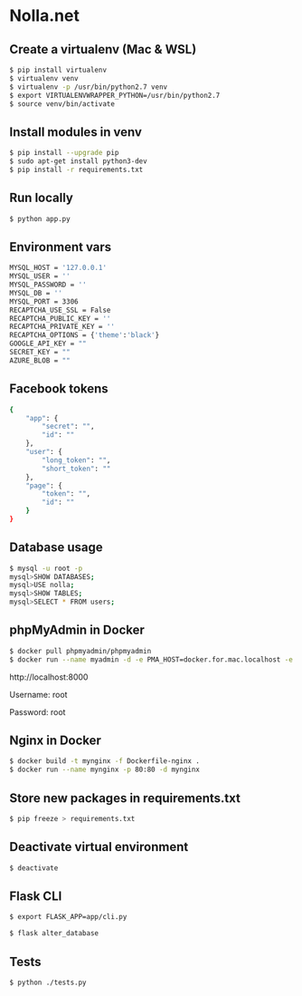 # Nolla.net

## Create a virtualenv (Mac & WSL)
```bash
$ pip install virtualenv
$ virtualenv venv
$ virtualenv -p /usr/bin/python2.7 venv
$ export VIRTUALENVWRAPPER_PYTHON=/usr/bin/python2.7
$ source venv/bin/activate
```

## Install modules in venv
```bash
$ pip install --upgrade pip
$ sudo apt-get install python3-dev
$ pip install -r requirements.txt
```

## Run locally
```bash
$ python app.py
```

## Environment vars

```bash
MYSQL_HOST = '127.0.0.1'
MYSQL_USER = ''
MYSQL_PASSWORD = ''
MYSQL_DB = ''
MYSQL_PORT = 3306
RECAPTCHA_USE_SSL = False
RECAPTCHA_PUBLIC_KEY = ''
RECAPTCHA_PRIVATE_KEY = ''
RECAPTCHA_OPTIONS = {'theme':'black'}
GOOGLE_API_KEY = ""
SECRET_KEY = ""
AZURE_BLOB = ""
```

## Facebook tokens
```bash
{
    "app": {
        "secret": "", 
        "id": ""
    }, 
    "user": {
        "long_token": "", 
        "short_token": ""
    }, 
    "page": {
        "token": "", 
        "id": ""
    }
}
```

## Database usage
```bash
$ mysql -u root -p
mysql>SHOW DATABASES;
mysql>USE nolla;
mysql>SHOW TABLES;
mysql>SELECT * FROM users;
```

## phpMyAdmin in Docker
```bash
$ docker pull phpmyadmin/phpmyadmin
$ docker run --name myadmin -d -e PMA_HOST=docker.for.mac.localhost -e PMA_PORT=3306 -p 8000:80 phpmyadmin/phpmyadmin
```

http://localhost:8000

Username: root

Password: root

## Nginx in Docker
```bash
$ docker build -t mynginx -f Dockerfile-nginx .
$ docker run --name mynginx -p 80:80 -d mynginx
```

## Store new packages in requirements.txt
```bash
$ pip freeze > requirements.txt
```

## Deactivate virtual environment
```bash
$ deactivate
```


## Flask CLI
```bash
$ export FLASK_APP=app/cli.py
```
```bash
$ flask alter_database
```

## Tests
```bash
$ python ./tests.py
```